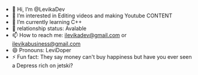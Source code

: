- 👋 Hi, I’m @LevikaDev
- 👀 I’m interested in Editing videos and making Youtube CONTENT
- 🌱 I’m currently learning C++
- 💞️ relationship status: Avalable 
- 📫 How to reach me: ilevikadev@gmail.com or ilevikabusiness@gmail.com
- 😄 Pronouns: LeviDoper
- ⚡ Fun fact: They say money can't buy happiness but have you ever seen a Depress rich on jetski?

<!---
LevikaDev/LevikaDev is a ✨ special ✨ repository because its `README.md` (this file) appears on your GitHub profile.
You can click the Preview link to take a look at your changes.
--->
